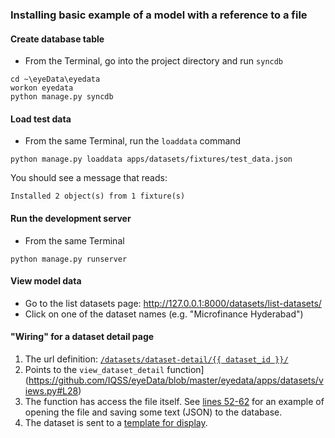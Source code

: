 
### Installing basic example of a model with a reference to a file

#### Create database table

- From the Terminal, go into the project directory and run ```syncdb```

```
cd ~\eyeData\eyedata
workon eyedata
python manage.py syncdb
```

#### Load test data

- From the same Terminal, run the ```loaddata``` command

```
python manage.py loaddata apps/datasets/fixtures/test_data.json
```

You should see a message that reads:

```
Installed 2 object(s) from 1 fixture(s)
```

#### Run the development server

- From the same Terminal

```
python manage.py runserver
```

#### View model data

- Go to the list datasets page: http://127.0.0.1:8000/datasets/list-datasets/
- Click on one of the dataset names (e.g. "Microfinance Hyderabad")

#### "Wiring" for a dataset detail page

1. The url definition: [```/datasets/dataset-detail/{{ dataset_id }}/```](https://github.com/IQSS/eyeData/blob/master/eyedata/apps/datasets/urls.py#L8)
2. Points to the ```view_dataset_detail``` function](https://github.com/IQSS/eyeData/blob/master/eyedata/apps/datasets/views.py#L28)
3. The function has access the file itself.  See [lines 52-62](https://github.com/IQSS/eyeData/blob/master/eyedata/apps/datasets/views.py#L28) for an example of opening the file and saving some text (JSON) to the database.
4. The dataset is sent to a [template for display](https://github.com/IQSS/eyeData/blob/master/eyedata/templates/datasets/detail.html).




